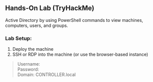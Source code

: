 ## Hands-On Lab (TryHackMe)
Active Directory by using PowerShell commands to view machines, computers, users, and groups.

### Lab Setup:
1. Deploy the machine
2. SSH or RDP into the machine (or use the browser-based instance)
> Username:  
Password:  
Domain: CONTROLLER.local
